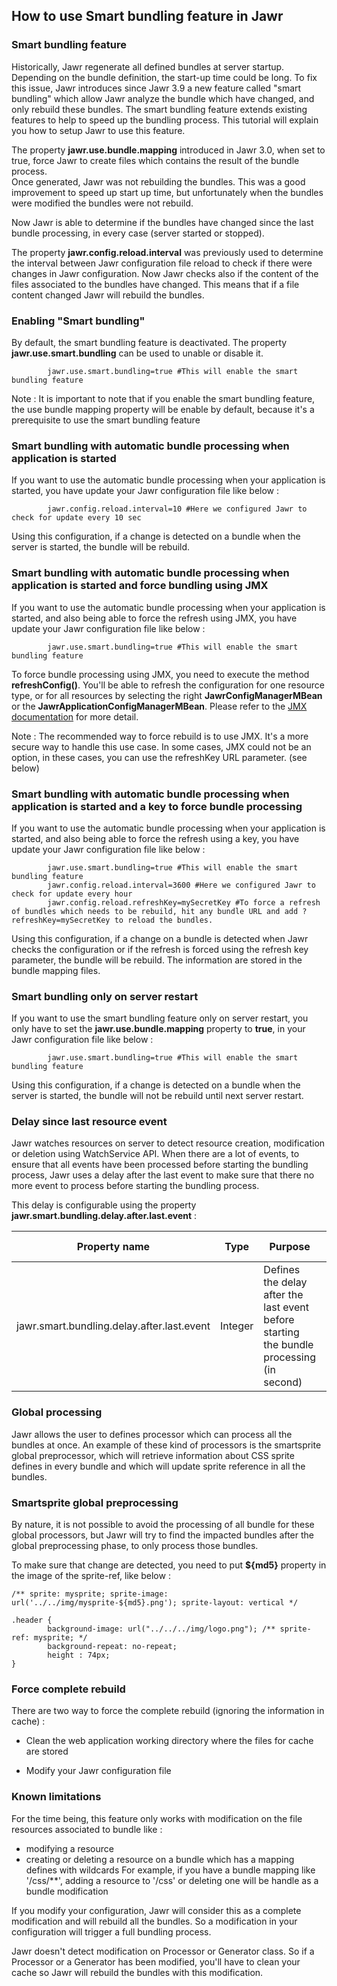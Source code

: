 How to use Smart bundling feature in Jawr
------------

### Smart bundling feature

Historically, Jawr regenerate all defined bundles at server startup.
Depending on the bundle definition, the start-up time could be long. To
fix this issue, Jawr introduces since Jawr 3.9 a new feature called
"smart bundling" which allow Jawr analyze the bundle which have changed,
and only rebuild these bundles. The smart bundling feature extends
existing features to help to speed up the bundling process. This
tutorial will explain you how to setup Jawr to use this feature.

The property **jawr.use.bundle.mapping** introduced in Jawr 3.0, when
set to true, force Jawr to create files which contains the result of the
bundle process.  
Once generated, Jawr was not rebuilding the bundles. This was a good
improvement to speed up start up time, but unfortunately when the
bundles were modified the bundles were not rebuild. 

Now Jawr is able to determine if the bundles have changed since the last
bundle processing, in every case (server started or stopped).

The property **jawr.config.reload.interval** was previously used to
determine the interval between Jawr configuration file reload to check
if there were changes in Jawr configuration. Now Jawr checks also if the
content of the files associated to the bundles have changed. This means
that if a file content changed Jawr will rebuild the bundles.

### Enabling "Smart bundling"

By default, the smart bundling feature is deactivated. The property
**jawr.use.smart.bundling** can be used to unable or disable it.


            jawr.use.smart.bundling=true #This will enable the smart bundling feature

Note : It is important to note that if you enable the smart bundling feature, the use bundle mapping property will be enable by default, because it's a prerequisite to use the smart bundling feature

### Smart bundling with automatic bundle processing when application is started

If you want to use the automatic bundle processing when your application
is started, you have update your Jawr configuration file like below :

            jawr.config.reload.interval=10 #Here we configured Jawr to check for update every 10 sec

Using this configuration, if a change is detected on a bundle when the
server is started, the bundle will be rebuild.


### Smart bundling with automatic bundle processing when application is started and force bundling using JMX

If you want to use the automatic bundle processing when your application
is started, and also being able to force the refresh using JMX, you have
update your Jawr configuration file like below :

            jawr.use.smart.bundling=true #This will enable the smart bundling feature
            

To force bundle processing using JMX, you need to execute the method
**refreshConfig()**. You'll be able to refresh the configuration for one
resource type, or for all resources by selecting the right
**JawrConfigManagerMBean** or the **JawrApplicationConfigManagerMBean**.
Please refer to the [JMX documentation](../docs/jmx_support.html) for
more detail.

Note : The recommended way to force rebuild is to use JMX. It's a more
secure way to handle this use case. In some cases, JMX could not be an
option, in these cases, you can use the refreshKey URL parameter. (see
below)

### Smart bundling with automatic bundle processing when application is started and a key to force bundle processing

If you want to use the automatic bundle processing when your application
is started, and also being able to force the refresh using a key, you
have update your Jawr configuration file like below :

            jawr.use.smart.bundling=true #This will enable the smart bundling feature
            jawr.config.reload.interval=3600 #Here we configured Jawr to check for update every hour
            jawr.config.reload.refreshKey=mySecretKey #To force a refresh of bundles which needs to be rebuild, hit any bundle URL and add ?refreshKey=mySecretKey to reload the bundles.
            

Using this configuration, if a change on a bundle is detected when Jawr
checks the configuration or if the refresh is forced using the refresh
key parameter, the bundle will be rebuild. The information are stored in
the bundle mapping files.

### Smart bundling only on server restart

If you want to use the smart bundling feature only on server restart,
you only have to set the **jawr.use.bundle.mapping** property to
**true**, in your Jawr configuration file like below :


            jawr.use.smart.bundling=true #This will enable the smart bundling feature

Using this configuration, if a change is detected on a bundle when the
server is started, the bundle will not be rebuild until next server
restart.

### Delay since last resource event

Jawr watches resources on server to detect resource creation, modification or deletion using WatchService API.
When there are a lot of events, to ensure that all events have been processed before starting the bundling process, Jawr uses a delay after the last event to make sure that there no more event to process before starting the bundling process.

This delay is configurable using the property **jawr.smart.bundling.delay.after.last.event** :

| **Property name** | **Type** | **Purpose** | **Default value** |
|-------------------|----------|-------------|-------------------|
| jawr.smart.bundling.delay.after.last.event | Integer | Defines the delay after the last event before starting the bundle processing (in second) | 2 |


### Global processing

Jawr allows the user to defines processor which can process all the
bundles at once. An example of these kind of processors is the smartsprite
global preprocessor, which will retrieve information about CSS sprite
defines in every bundle and which will update sprite reference in all the bundles.


### Smartsprite global preprocessing

By nature, it is not possible to avoid the processing of all bundle for
these global processors, but Jawr will try to find the impacted bundles
after the global preprocessing phase, to only process those bundles.

To make sure that change are detected, you need to put **${md5}**
property in the image of the sprite-ref, like below :


            
    /** sprite: mysprite; sprite-image: url('../../img/mysprite-${md5}.png'); sprite-layout: vertical */ 

    .header {
            background-image: url("../../../img/logo.png"); /** sprite-ref: mysprite; */
            background-repeat: no-repeat;
            height : 74px;
    }


### Force complete rebuild

There are two way to force the complete rebuild (ignoring the information in cache) :

 - Clean the web application working directory where the files for cache are stored

 - Modify your Jawr configuration file


### Known limitations

For the time being, this feature only works with modification on the file resources associated to bundle like :
 - modifying a resource
 - creating or deleting a resource on a bundle which has a mapping defines with wildcards
 For example, if you have a bundle mapping like '/css/**', adding a resource to '/css' or deleting one will be handle as a bundle modification
   
If you modify your configuration, Jawr will consider this as a complete modification and will rebuild all the bundles.
So a modification in your configuration will trigger a full bundling process.

Jawr doesn't detect modification on Processor or Generator class. So if a Processor or a Generator has been modified, you'll have to clean your cache so Jawr will rebuild the bundles with this modification.
